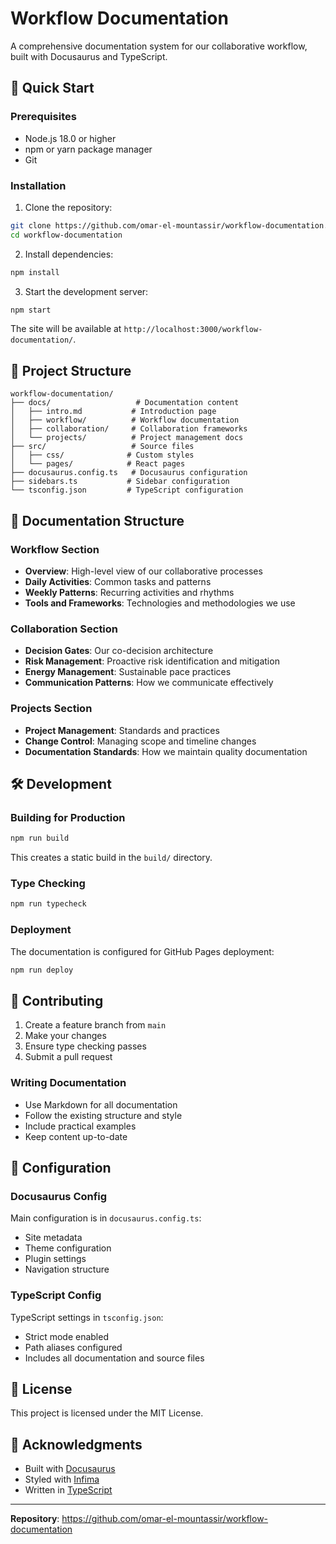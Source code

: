 # Workflow Documentation

A comprehensive documentation system for our collaborative workflow, built with Docusaurus and TypeScript.

## 🚀 Quick Start

### Prerequisites

- Node.js 18.0 or higher
- npm or yarn package manager
- Git

### Installation

1. Clone the repository:
```bash
git clone https://github.com/omar-el-mountassir/workflow-documentation.git
cd workflow-documentation
```

2. Install dependencies:
```bash
npm install
```

3. Start the development server:
```bash
npm start
```

The site will be available at `http://localhost:3000/workflow-documentation/`.

## 📁 Project Structure

```
workflow-documentation/
├── docs/                   # Documentation content
│   ├── intro.md           # Introduction page
│   ├── workflow/          # Workflow documentation
│   ├── collaboration/     # Collaboration frameworks
│   └── projects/          # Project management docs
├── src/                   # Source files
│   ├── css/              # Custom styles
│   └── pages/            # React pages
├── docusaurus.config.ts   # Docusaurus configuration
├── sidebars.ts           # Sidebar configuration
└── tsconfig.json         # TypeScript configuration
```

## 📝 Documentation Structure

### Workflow Section
- **Overview**: High-level view of our collaborative processes
- **Daily Activities**: Common tasks and patterns
- **Weekly Patterns**: Recurring activities and rhythms
- **Tools and Frameworks**: Technologies and methodologies we use

### Collaboration Section
- **Decision Gates**: Our co-decision architecture
- **Risk Management**: Proactive risk identification and mitigation
- **Energy Management**: Sustainable pace practices
- **Communication Patterns**: How we communicate effectively

### Projects Section
- **Project Management**: Standards and practices
- **Change Control**: Managing scope and timeline changes
- **Documentation Standards**: How we maintain quality documentation

## 🛠️ Development

### Building for Production

```bash
npm run build
```

This creates a static build in the `build/` directory.

### Type Checking

```bash
npm run typecheck
```

### Deployment

The documentation is configured for GitHub Pages deployment:

```bash
npm run deploy
```

## 🤝 Contributing

1. Create a feature branch from `main`
2. Make your changes
3. Ensure type checking passes
4. Submit a pull request

### Writing Documentation

- Use Markdown for all documentation
- Follow the existing structure and style
- Include practical examples
- Keep content up-to-date

## 🔧 Configuration

### Docusaurus Config
Main configuration is in `docusaurus.config.ts`:
- Site metadata
- Theme configuration
- Plugin settings
- Navigation structure

### TypeScript Config
TypeScript settings in `tsconfig.json`:
- Strict mode enabled
- Path aliases configured
- Includes all documentation and source files

## 📄 License

This project is licensed under the MIT License.

## 🙏 Acknowledgments

- Built with [Docusaurus](https://docusaurus.io/)
- Styled with [Infima](https://infima.dev/)
- Written in [TypeScript](https://www.typescriptlang.org/)

---

**Repository**: https://github.com/omar-el-mountassir/workflow-documentation